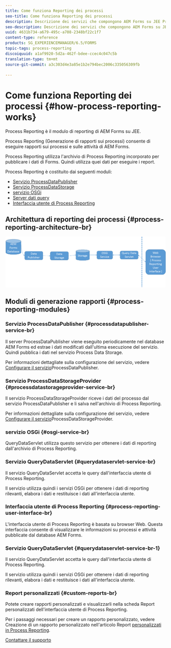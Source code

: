 ```yaml
---
title: Come funziona Reporting dei processi
seo-title: Come funziona Reporting dei processi
description: Descrizione dei servizi che compongono AEM Forms su JEE Process Reporting e introduzione all'interfaccia utente di Process Reporting
seo-description: Descrizione dei servizi che compongono AEM Forms su JEE Process Reporting e introduzione all'interfaccia utente di Process Reporting
uuid: 4631b734-a679-495c-a708-2348bf22c1f7
content-type: reference
products: SG_EXPERIENCEMANAGER/6.5/FORMS
topic-tags: process-reporting
discoiquuid: a1af9920-5d2a-462f-bdee-ccec4c047c5b
translation-type: tm+mt
source-git-commit: a3c303d4e3a85e1b2e794bec2006c335056309fb

---
```



# Come funziona Reporting dei processi {#how-process-reporting-works}

Process Reporting è il modulo di reporting di AEM Forms su JEE.

Process Reporting (Generazione di rapporti sui processi) consente di eseguire rapporti sui processi e sulle attività di AEM Forms.

Process Reporting utilizza l&#39;archivio di Process Reporting incorporato per pubblicare i dati di Forms. Quindi utilizza quei dati per eseguire i report.

Process Reporting è costituito dai seguenti moduli:

* [Servizio ProcessDataPublisher](/help/forms/using/process-reporting/process-reporting-architecture.md#p-processdatapublisher-service-br-p)
* [Servizio ProcessDataStorage](/help/forms/using/process-reporting/process-reporting-architecture.md#p-processdatastorageprovider-service-br-p)
* [servizio OSGi](/help/forms/using/process-reporting/process-reporting-architecture.md#p-osgi-service-br-p)
* [Server dati query](/help/forms/using/process-reporting/process-reporting-architecture.md#p-querydataservlet-service-br-p)
* [Interfaccia utente di Process Reporting](/help/forms/using/process-reporting/process-reporting-architecture.md#p-process-reporting-user-interface-br-p)

## Architettura di reporting dei processi {#process-reporting-architecture-br}

![processreportistica](assets/processreportingarchitecture.png)

## Moduli di generazione rapporti {#process-reporting-modules}

### Servizio ProcessDataPublisher {#processdatapublisher-service-br}

Il server ProcessDataPublisher viene eseguito periodicamente nel database AEM Forms ed estrae i dati modificati dall&#39;ultima esecuzione del servizio. Quindi pubblica i dati nel servizio Process Data Storage.

Per informazioni dettagliate sulla configurazione del servizio, vedere [Configurare il servizio](/help/forms/using/process-reporting/install-start-process-reporting.md#p-reportconfiguration-service-p)ProcessDataPublisher.

### Servizio ProcessDataStorageProvider {#processdatastorageprovider-service-br}

Il servizio ProcessDataStorageProvider riceve i dati del processo dal servizio ProcessDataPublisher e li salva nell&#39;archivio di Process Reporting.

Per informazioni dettagliate sulla configurazione del servizio, vedere [Configurare il servizio](/help/forms/using/process-reporting/install-start-process-reporting.md#p-to-configure-the-process-reporting-repository-locations-p)ProcessDataStorageProvider.

### servizio OSGi {#osgi-service-br}

QueryDataServlet utilizza questo servizio per ottenere i dati di reporting dall&#39;archivio di Process Reporting.

### Servizio QueryDataServlet {#querydataservlet-service-br}

Il servizio QueryDataServlet accetta le query dall&#39;interfaccia utente di Process Reporting.

Il servizio utilizza quindi i servizi OSGi per ottenere i dati di reporting rilevanti, elabora i dati e restituisce i dati all&#39;interfaccia utente.

### Interfaccia utente di Process Reporting {#process-reporting-user-interface-br}

L&#39;interfaccia utente di Process Reporting è basata su browser Web. Questa interfaccia consente di visualizzare le informazioni su processi e attività pubblicate dal database AEM Forms.

### Servizio QueryDataServlet {#querydataservlet-service-br-1}

Il servizio QueryDataServlet accetta le query dall&#39;interfaccia utente di Process Reporting.

Il servizio utilizza quindi i servizi OSGi per ottenere i dati di reporting rilevanti, elabora i dati e restituisce i dati all&#39;interfaccia utente.

### Report personalizzati {#custom-reports-br}

Potete creare rapporti personalizzati e visualizzarli nella scheda Report personalizzati dell&#39;interfaccia utente di Process Reporting.

Per i passaggi necessari per creare un rapporto personalizzato, vedere Creazione di un rapporto personalizzato nell&#39;articolo Report [personalizzati in Process Reporting](/help/forms/using/process-reporting/process-reporting-custom-reports.md).

[Contattare il supporto](https://www.adobe.com/account/sign-in.supportportal.html)
